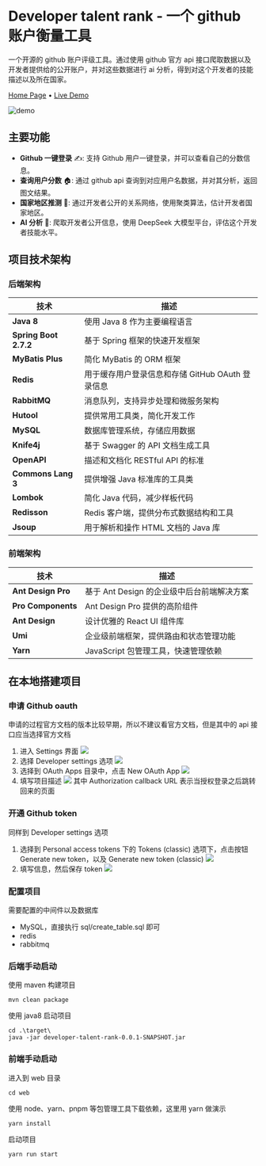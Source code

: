 # Developer talent rank - 一个 github 账户衡量工具

一个开源的 github 账户评级工具。通过使用 github 官方 api 接口爬取数据以及开发者提供给的公开账户，并对这些数据进行 ai 分析，得到对这个开发者的技能描述以及所在国家。

<p></p>
<a href="https://www.usememos.com">Home Page</a> •
<a href="https://demo.usememos.com/">Live Demo</a>

![demo](https://www.usememos.com/demo.png)

## 主要功能

- **Github 一键登录** ✍️: 支持 Github 用户一键登录，并可以查看自己的分数信息。
- **查询用户分数** 🏠: 通过 github api 查询到对应用户名数据，并对其分析，返回图文结果。
- **国家地区推测** 🤲: 通过开发者公开的关系网络，使用聚类算法，估计开发者国家地区。
- **AI 分析** 🧩: 爬取开发者公开信息，使用 DeepSeek 大模型平台，评估这个开发者技能水平。

## 项目技术架构

### 后端架构

| 技术                  | 描述                                             |
| --------------------- | ------------------------------------------------ |
| **Java 8**            | 使用 Java 8 作为主要编程语言                     |
| **Spring Boot 2.7.2** | 基于 Spring 框架的快速开发框架                   |
| **MyBatis Plus**      | 简化 MyBatis 的 ORM 框架                         |
| **Redis**             | 用于缓存用户登录信息和存储 GitHub OAuth 登录信息 |
| **RabbitMQ**          | 消息队列，支持异步处理和微服务架构               |
| **Hutool**            | 提供常用工具类，简化开发工作                     |
| **MySQL**             | 数据库管理系统，存储应用数据                     |
| **Knife4j**           | 基于 Swagger 的 API 文档生成工具                 |
| **OpenAPI**           | 描述和文档化 RESTful API 的标准                  |
| **Commons Lang 3**    | 提供增强 Java 标准库的工具类                     |
| **Lombok**            | 简化 Java 代码，减少样板代码                     |
| **Redisson**          | Redis 客户端，提供分布式数据结构和工具           |
| **Jsoup**             | 用于解析和操作 HTML 文档的 Java 库               |

### 前端架构

| 技术               | 描述                                       |
| ------------------ | ------------------------------------------ |
| **Ant Design Pro** | 基于 Ant Design 的企业级中后台前端解决方案 |
| **Pro Components** | Ant Design Pro 提供的高阶组件              |
| **Ant Design**     | 设计优雅的 React UI 组件库                 |
| **Umi**            | 企业级前端框架，提供路由和状态管理功能     |
| **Yarn**           | JavaScript 包管理工具，快速管理依赖        |

## 在本地搭建项目

### 申请 Github oauth

申请的过程官方文档的版本比较早期，所以不建议看官方文档，但是其中的 api 接口应当选择官方文档

1. 进入 Settings 界面
![](doc/img_0.png)
2. 选择 Developer settings 选项
![](doc/img_1.png)
3. 选择到 OAuth Apps 目录中，点击 New OAuth App
![](doc/img_2.png)
4. 填写项目描述
![](doc/img_3.png)
其中 Authorization callback URL 表示当授权登录之后跳转回来的页面

### 开通 Github token

同样到 Developer settings 选项

1. 选择到 Personal access tokens 下的 Tokens (classic) 选项下，点击按钮 Generate new token，以及 Generate new token (classic)
![](doc/img_4.png)
2. 填写信息，然后保存 token
![](doc/img_5.png)

### 配置项目

需要配置的中间件以及数据库

- MySQL，直接执行 sql/create_table.sql 即可
- redis
- rabbitmq

### 后端手动启动

使用 maven 构建项目

```shell
mvn clean package
```

使用 java8 启动项目

```shell
cd .\target\
java -jar developer-talent-rank-0.0.1-SNAPSHOT.jar
```

### 前端手动启动

进入到 web 目录

```shell
cd web
```

使用 node、yarn、pnpm 等包管理工具下载依赖，这里用 yarn 做演示

```shell
yarn install
```

启动项目

```shell
yarn run start
```
